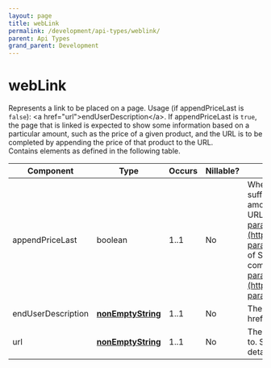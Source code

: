 ```yaml
---
layout: page
title: webLink
permalink: /development/api-types/weblink/
parent: Api Types
grand_parent: Development
---
```




# webLink 

Represents a link to be placed on a page. Usage (if appendPriceLast is
`false`): \<a href="url"\>endUserDescription\</a\>. If appendPriceLast
is `true`, the page that is linked is expected to show some information
based on a particular amount, such as the price of a given product, and
the URL is to be completed by appending the price of that product to the
URL.  
Contains elements as defined in the following table.

| Component          | Type                                   | Occurs | Nillable? | Description                                                                                                                                                                                                                                                                                                                            |
|--------------------|----------------------------------------|--------|-----------|----------------------------------------------------------------------------------------------------------------------------------------------------------------------------------------------------------------------------------------------------------------------------------------------------------------------------------------|
| appendPriceLast    | boolean                                | 1..1   | No        |  Whether or not the URL needs to be suffixed by an amount. Note: the amount is an integer! The web link URL "[http://site.com/cgi?param1=1&price=](http://site.com/cgi?param1=1&price=)" and an amount of SEK 999.90 would give the complete URL "[http://site.com/cgi?param1=1&price=1000](http://site.com/cgi?param1=1&price=1000)". |
| endUserDescription | **[nonEmptyString](/development/api-types/simple-types/)**  | 1..1   | No        |  The link description. (\<a href="url"\>endUserDescription\</a\>)                                                                                                                                                                                                                                                                      |
| url                | [**nonEmptyString**](/development/api-types/simple-types/)  | 1..1   | No        | The possibly incomplete URL to link to. See appendPriceLast for more details!                                                                                                                                                                                                                                                          |

